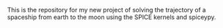 This is the repository for my new project of solving the trajectory of a spaceship from earth to the moon using the SPICE kernels and spiceypy.